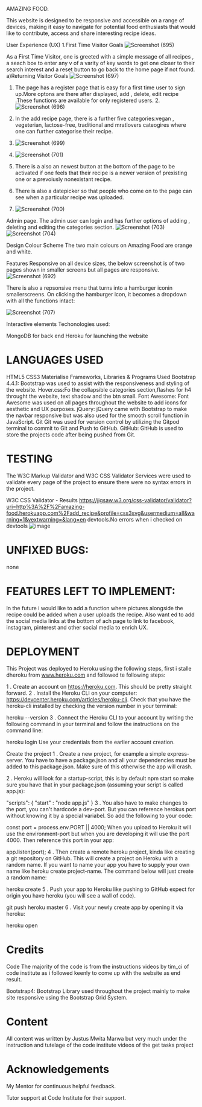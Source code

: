AMAZING FOOD.


 This website is designed to be responsive and accessible on a range of devices, making it easy to navigate for potential food enthusiasts that would like to contribute, access and share interesting recipe ideas. 


User Experience (UX)
1.First Time Visitor Goals
![Screenshot (695)](https://user-images.githubusercontent.com/83753891/157437468-049f3cfa-e1ec-4b6f-bc3e-62a08b1d6b41.png)

As a First Time Visitor, one is greeted with a simple message of all recipes , a seach box to enter any v of a varity of key words to get one closer to their search interest and a reset button to go back to the home page if not found.
a)Returning Visitor Goals
![Screenshot (697)](https://user-images.githubusercontent.com/83753891/157437835-c936c6c5-a5a4-4ea0-b5ae-d52729ce2146.png)

1. The page has a register page that is easy for a first time user to sign up.More optons are there after displayed, add , delete, edit recipe .These functions are available for only registered users.
2.![Screenshot (696)](https://user-images.githubusercontent.com/83753891/157437999-0a77c788-8b91-4a36-ba85-38fe5f6b78eb.png)

3. In the add recipe page, there is a further five categories:vegan , vegeterian, lactose-free, traditional and mratlovers cateogires where one can further categorise their recipe.
4. ![Screenshot (699)](https://user-images.githubusercontent.com/83753891/157438346-9f61ee47-4926-4579-90bc-b434bee87d6f.png)
5. ![Screenshot (701)](https://user-images.githubusercontent.com/83753891/157438721-584fcbd3-e6dd-4034-b393-3b418277c8f7.png)


5. There is a also  an newest button at the bottom of the page to be activated if one feels that their recipe is a newer version of prexisting one or a prevoiusly nonexistant recipe.
6. There is also a datepicker so that people who come on to the page can see when a particular recipe was uploaded.
7. ![Screenshot (700)](https://user-images.githubusercontent.com/83753891/157438453-6c8a72f5-348a-4053-a8a3-f6ac1760c8b6.png)


Admin page. 
The admin user can login and has further options of adding , deleting and editing the categories section.
![Screenshot (703)](https://user-images.githubusercontent.com/83753891/157438829-f8a6ed56-aa45-4467-bcbf-4c347d126daf.png)
![Screenshot (704)](https://user-images.githubusercontent.com/83753891/157439100-b4fc3807-694e-4861-bed0-4bf0842fad0a.png)


Design
Colour Scheme
The two main colours on Amazing Food are  orange and white.

Features
Responsive on all device sizes, the below screenshot is of two pages shown in smaller screens but all pages are responsive.
![Screenshot (692)](https://user-images.githubusercontent.com/83753891/157439268-c7598730-8a71-4d51-884b-d8765ace9054.png)

There is also a repsonsive menu that turns into a hamburger iconin smallerscreens. On clicking the hamburger icon, it becomes a dropdown with all the functions intact:

![Screenshot (707)](https://user-images.githubusercontent.com/83753891/157439410-a28c1e99-c51f-4a56-a3c5-6995e9bc4127.png)

Interactive elements
Techonologies used:

MongoDB for back end
Heroku for launching the website

# LANGUAGES USED
HTML5
CSS3
Materialise
Frameworks, Libraries & Programs Used
Bootstrap 4.4.1:
Bootstrap was used to assist with the responsiveness and styling of the website.
Hover.css:Fo the collapsible categories section,flashes for h4 throught the website, text shadow and the btn small.
Font Awesome:
Font Awesome was used on all pages throughout the website to add icons for aesthetic and UX purposes.
jQuery:
jQuery came with Bootstrap to make the navbar responsive but was also used for the smooth scroll function in JavaScript.
Git
Git was used for version control by utilizing the Gitpod terminal to commit to Git and Push to GitHub.
GitHub:
GitHub is used to store the projects code after being pushed from Git.

# TESTING
The W3C Markup Validator and W3C CSS Validator Services were used to validate every page of the project to ensure there were no syntax errors in the project.

W3C CSS Validator - Results https://jigsaw.w3.org/css-validator/validator?uri=http%3A%2F%2Famazing-food.herokuapp.com%2Fadd_recipe&profile=css3svg&usermedium=all&warning=1&vextwarning=&lang=en
devtools.No errors when i checked on devtools
![image](https://user-images.githubusercontent.com/83753891/157632768-046ccee6-f791-4fec-b32d-913b9c948b03.png)
# UNFIXED BUGS:
none
# FEATURES LEFT TO IMPLEMENT:
In the future i would like to add a function where pictures alongside the recipe could be added when a user uploads the recipe.
Also want ed to add the social media links at the bottom of ach page to link to facebook, instagram, pinterest and other social media to enrich UX.

# DEPLOYMENT
This Project was deployed to Heroku using the following steps, first i stalle dheroku from www.heroku.com and followed te following steps:

1 . Create an account on https://heroku.com. This should be pretty straight forward. 2 . Install the Heroku CLI on your computer:
https://devcenter.heroku.com/articles/heroku-cli. Check that you have the heroku-cli installed by checking the version number in your terminal:

heroku --version
3 . Connect the Heroku CLI to your account by writing the following command in your terminal and follow the instructions on the command line:

heroku login
Use your credentials from the earlier account creation.

Create the project
1 . Create a new project, for example a simple express-server. You have to have a package.json and all your dependencies must be added to this package.json. Make sure of this otherwise the app will crash.

2 . Heroku will look for a startup-script, this is by default npm start so make sure you have that in your package.json (assuming your script is called app.js):

 "scripts": {
    "start" : "node app.js"
 }
3 . You also have to make changes to the port, you can't hardcode a dev-port. But you can reference herokus port without knowing it by a special variabel. So add the following to your code:

const port = process.env.PORT || 4000;
When you upload to Heroku it will use the environment-port but when you are developing it will use the port 4000. Then reference this port in your app:

app.listen(port);
4 . Then create a remote heroku project, kinda like creating a git repository on GitHub. This will create a project on Heroku with a random name. If you want to name your app you have to supply your own name like heroku create project-name. The command below will just create a random name:

heroku create
5 . Push your app to Heroku like pushing to GitHub expect for origin you have heroku (you will see a wall of code).

git push heroku master
6 . Visit your newly create app by opening it via heroku:

heroku open

# Credits
Code
The majority of the code is from the instructions videos by tim_ci of code institute as i followed keenly to come up with the  website as end result.

Bootstrap4: Bootstrap Library used throughout the project mainly to make site responsive using the Bootstrap Grid System.

# Content
All content was written by Justus Mwita Marwa but very much under the instruction and tutelage of the code institute videos of the get tasks project

# Acknowledgements
My Mentor for continuous helpful feedback.

Tutor support at Code Institute for their support.
